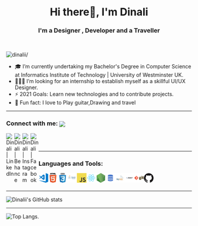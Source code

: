 
<h1 align="center">Hi there👋, I'm Dinali</h1>


<h3 align="center">I'm a Designer , Developer and a Traveller</h3>
</br>
<p align="left"> <img src=https://komarev.com/ghpvc/?username=Dinalii alt=dinalii/> </p>



- 🎓 I’m currently undertaking my Bachelor's Degree in Computer Science at Informatics Institute of Technology | University of Westminster UK.
- 👨🏼‍💻 I’m looking for an internship to establish myself as a skillful UI/UX Designer.
- ⚡ 2021 Goals: Learn new technologies and to contribute projects.
- 🌱 Fun fact: I love to Play guitar,Drawing and travel

---

### Connect with me: <img align="center" src="https://github.com/rajput2107/rajput2107/blob/master/Assets/Handshake.gif" height="33px" />

[<img align="left" alt="Dinali | LinkedIn" width="22px" src="https://cdn.jsdelivr.net/npm/simple-icons@v3/icons/linkedin.svg" />][linkedin]
[<img align="left" alt="Dinali | Behance" width="22px" src="https://cdn.jsdelivr.net/npm/simple-icons@v3/icons/behance.svg" />][behance]
[<img align="left" alt="Dinali | Instagram" width="22px" src="https://cdn.jsdelivr.net/npm/simple-icons@v3/icons/instagram.svg" />][instagram]
[<img align="left" alt="Dinali | Facebook" width="22px" src="https://cdn.jsdelivr.net/npm/simple-icons@v3/icons/facebook.svg" />][facebook]

<br />
<br />

---

### Languages and Tools:

<img align="left" alt="Visual Studio Code" width="26px" src="https://raw.githubusercontent.com/github/explore/80688e429a7d4ef2fca1e82350fe8e3517d3494d/topics/visual-studio-code/visual-studio-code.png" />
<img align="left" alt="HTML5" width="26px" src="https://raw.githubusercontent.com/github/explore/80688e429a7d4ef2fca1e82350fe8e3517d3494d/topics/html/html.png" />
<img align="left" alt="CSS3" width="26px" src="https://raw.githubusercontent.com/github/explore/80688e429a7d4ef2fca1e82350fe8e3517d3494d/topics/css/css.png" />
<img align="left" alt="Sass" width="26px" src="https://raw.githubusercontent.com/github/explore/80688e429a7d4ef2fca1e82350fe8e3517d3494d/topics/java/java.png" />
<img align="left" alt="JavaScript" width="26px" src="https://raw.githubusercontent.com/github/explore/80688e429a7d4ef2fca1e82350fe8e3517d3494d/topics/javascript/javascript.png" />
<img align="left" alt="React" width="26px" src="https://raw.githubusercontent.com/github/explore/80688e429a7d4ef2fca1e82350fe8e3517d3494d/topics/react/react.png" />
<img align="left" alt="Node.js" width="26px" src="https://raw.githubusercontent.com/github/explore/80688e429a7d4ef2fca1e82350fe8e3517d3494d/topics/nodejs/nodejs.png" />
<img align="left" alt="SQL" width="26px" src="https://raw.githubusercontent.com/github/explore/80688e429a7d4ef2fca1e82350fe8e3517d3494d/topics/sql/sql.png" />
<img align="left" alt="MySQL" width="26px" src="https://raw.githubusercontent.com/github/explore/80688e429a7d4ef2fca1e82350fe8e3517d3494d/topics/mysql/mysql.png" />
<img align="left" alt="JQuery" width="26px" src="https://raw.githubusercontent.com/github/explore/80688e429a7d4ef2fca1e82350fe8e3517d3494d/topics/jquery/jquery.png" />
<img align="left" alt="Git" width="26px" src="https://raw.githubusercontent.com/github/explore/80688e429a7d4ef2fca1e82350fe8e3517d3494d/topics/git/git.png" />
<img align="left" alt="GitHub" width="26px" src="https://raw.githubusercontent.com/github/explore/78df643247d429f6cc873026c0622819ad797942/topics/github/github.png" />

<br />
<br />

---

 ![Dinalii's GitHub stats](https://github-readme-stats.vercel.app/api?username=Dinalii&show_icons=true&theme=tokyonight)

<!--
[![Top Langs](https://github-readme-stats.vercel.app/api/top-langs/?username=Dinalii&layout=compact)](https://github.com/Dinalii/github-readme-stats)
-->

<!--dark, radical, merko, gruvbox, tokyonight, onedark, cobalt, synthwave, highcontrast, dracula-->

---

![Top Langs](https://github-readme-stats.vercel.app/api/top-langs/?username=Dinalii&layout=compact).


[instagram]: https://instagram.com/_d_i_x_x_i_e?igshid=1wm77udqrvs59
[linkedin]: https://www.linkedin.com/in/dinali-indeewari-9279311a5
[behance]: https://www.behance.net/dinalii
[facebook]: https://www.facebook.com/dinali.indeewari.3


